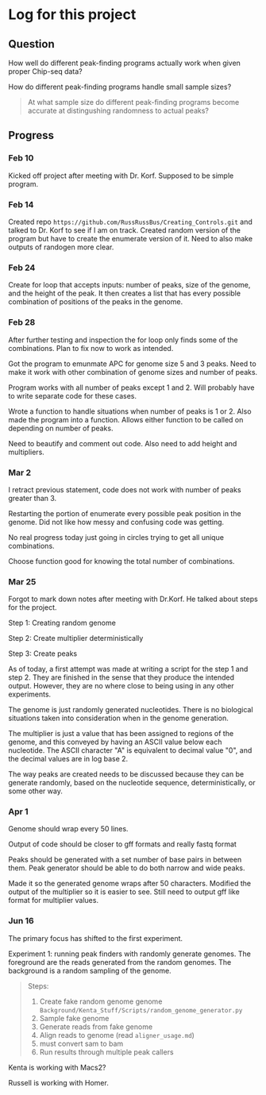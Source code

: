 # Log for this project
## Question
How well do different peak-finding programs actually work when given proper Chip-seq data?

How do different peak-finding programs handle small sample sizes?
> At what sample size do different peak-finding programs become accurate at distingushing randomness to actual peaks?

## Progress
### Feb 10
Kicked off project after meeting with Dr. Korf. Supposed to be simple program.

### Feb 14
Created repo `https://github.com/RussRussBus/Creating_Controls.git` and talked to Dr. Korf to see if I am on track. Created random version of the program but have to create the enumerate version of it. Need to also make outputs of randogen more clear.

### Feb 24
Create for loop that accepts inputs: number of peaks, size of the genome, and the height of the peak. It then creates a list that has every possible combination of positions of the peaks in the genome.

### Feb 28
After further testing and inspection the for loop only finds some of the combinations. Plan to fix now to work as intended.

Got the program to emunmate APC for genome size 5 and 3 peaks. Need to make it work with other combination of genome sizes and number of peaks.

Program works with all number of peaks except 1 and 2. Will probably have to write separate code for these cases.

Wrote a function to handle situations when number of peaks is 1 or 2. Also made the program into a function. Allows either function to be called on depending on number of peaks.

Need to beautify and comment out code. Also need to add height and multipliers.

### Mar 2
I retract previous statement, code does not work with number of peaks greater than 3.

Restarting the portion of enumerate every possible peak position in the genome. Did not like how messy and confusing code was getting.

No real progress today just going in circles trying to get all unique combinations.

Choose function good for knowing the total number of combinations.

### Mar 25
Forgot to mark down notes after meeting with Dr.Korf. He talked about steps for the project.

Step 1: Creating random genome

Step 2: Create multiplier deterministically

Step 3: Create peaks

As of today, a first attempt was made at writing a script for the step 1 and step 2. They are finished in the sense that they produce the intended output. However, they are no where close to being using in any other experiments.

The genome is just randomly generated nucleotides. There is no biological situations taken into consideration when in the genome generation.

The multiplier is just a value that has been assigned to regions of the genome, and this conveyed by having an ASCII value below each nucleotide. The ASCII character "A" is equivalent to decimal value "0", and the decimal values are in log base 2.

The way peaks are created needs to be discussed because they can be generate randomly, based on the nucleotide sequence, deterministically, or some other way.

### Apr 1
Genome should wrap every 50 lines.

Output of code should be closer to gff formats and really fastq format

Peaks should be generated with a set number of base pairs in between them. Peak generator should be able to do both narrow and wide peaks.

Made it so the generated genome wraps after 50 characters. Modified the output of the multiplier so it is easier to see. Still need to output gff like format for multiplier values.

### Jun 16
The primary focus has shifted to the first experiment.

Experiment 1: running peak finders with randomly generate genomes. The foreground are the reads generated from the random genomes. The background is a random sampling of the genome.

> Steps:
> 1) Create fake random genome genome `Background/Kenta_Stuff/Scripts/random_genome_generator.py`
> 2) Sample fake genome
> 3) Generate reads from fake genome
> 4) Align reads to genome (read `aligner_usage.md`)
> 5) must convert sam to bam 
> 6) Run results through multiple peak callers

Kenta is working with Macs2?

Russell is working with Homer.